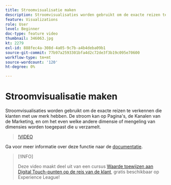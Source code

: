 ```yaml
---
title: Stroomvisualisatie maken
description: Stroomvisualisaties worden gebruikt om de exacte reizen te verkennen die klanten met uw merk hebben. De stroom kan op Pagina's, de Kanalen van de Marketing, en om het even welke andere dimensie of mengeling van dimensies worden toegepast die u verzamelt.
feature: Visualizations
role: User
level: Beginner
doc-type: feature video
thumbnail: 346063.jpg
kt: 2279
exl-id: 888fec4a-308d-4a05-9c7b-a4b4deba09b1
source-git-commit: 77b97a2593301bfa4d2c72de3f3b19c095e70600
workflow-type: tm+mt
source-wordcount: '120'
ht-degree: 0%

---
```


# Stroomvisualisatie maken

Stroomvisualisaties worden gebruikt om de exacte reizen te verkennen die klanten met uw merk hebben. De stroom kan op Pagina&#39;s, de Kanalen van de Marketing, en om het even welke andere dimensie of mengeling van dimensies worden toegepast die u verzamelt.

>[!VIDEO](https://video.tv.adobe.com/v/346063/?quality=12&learn=on)

Ga voor meer informatie over deze functie naar de [documentatie](https://experienceleague.adobe.com/docs/analytics/analyze/analysis-workspace/visualizations/flow/flow.html?lang=en).

>[!INFO]
>
> Deze video maakt deel uit van een cursus [Waarde toewijzen aan Digital Touch-punten op de reis van de klant](https://experienceleague.adobe.com/?recommended=Analytics-U-1-2020.2), gratis beschikbaar op Experience League!